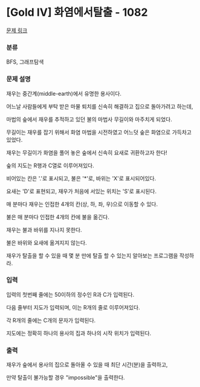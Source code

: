 # [Gold IV] 화염에서탈출 - 1082

[문제 링크](https://jungol.co.kr/problem/1082?cursor=OCw3LDU=)

### 분류

BFS, 그래프탐색

### 문제 설명

재우는 중간계(middle-earth)에서 유명한 용사이다.

어느날 사람들에게 부탁 받은 마물 퇴치를 신속히 해결하고 집으로 돌아가려고 하는데, 

마법의 숲에서 재우를 추적하고 있던 불의 마법사 무길이와 마주치게 되었다. 

무길이는 재우를 잡기 위해서 화염 마법을 시전하였고 어느덧 숲은 화염으로 가득차고 있었다. 

재우는 무길이가 화염을 풀어 놓은 숲에서 신속히 요새로 귀환하고자 한다!

숲의 지도는 R행과 C열로 이루어져있다. 

비어있는 칸은 '.'로 표시되고, 불은 '*'로, 바위는 'X'로 표시되어있다. 

요새는 'D'로 표현되고, 재우가 처음에 서있는 위치는 'S'로 표시된다.

매 분마다 재우는 인접한 4개의 칸(상, 하, 좌, 우)으로 이동할 수 있다. 

불은 매 분마다 인접한 4개의 칸에 불을 옮긴다.

재우는 불과 바위를 지나지 못한다. 

불은 바위와 요새에 옮겨지지 않는다.

재우가 탈출을 할 수 있을 때 몇 분 만에 탈출 할 수 있는지 알아보는 프로그램을 작성하라.


### 입력 

입력의 첫번째 줄에는 50이하의 정수인 R과 C가 입력된다. 

다음 줄부터 지도가 입력되며, 이는 R개의 줄로 이루어져있다. 

각 R개의 줄에는 C개의 문자가 입력된다. 

지도에는 정확히 하나의 용사의 집과 하나의 시작 위치가 입력된다.

### 출력 

재우가 숲에서 용사의 집으로 돌아올 수 있을 때 최단 시간(분)을 출력하고, 

만약 탈출이 불가능할 경우 "impossible"을 출력한다.
